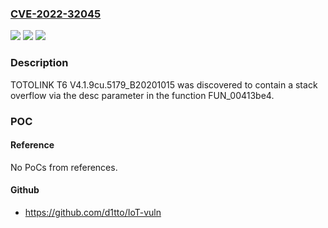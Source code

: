 ### [CVE-2022-32045](https://cve.mitre.org/cgi-bin/cvename.cgi?name=CVE-2022-32045)
![](https://img.shields.io/static/v1?label=Product&message=n%2Fa&color=blue)
![](https://img.shields.io/static/v1?label=Version&message=n%2Fa&color=blue)
![](https://img.shields.io/static/v1?label=Vulnerability&message=n%2Fa&color=brighgreen)

### Description

TOTOLINK T6 V4.1.9cu.5179_B20201015 was discovered to contain a stack overflow via the desc parameter in the function FUN_00413be4.

### POC

#### Reference
No PoCs from references.

#### Github
- https://github.com/d1tto/IoT-vuln

